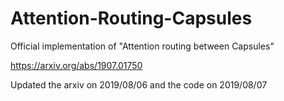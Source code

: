 # Attention-Routing-Capsules

Official implementation of "Attention routing between Capsules"

https://arxiv.org/abs/1907.01750

Updated the arxiv on 2019/08/06 and the code on 2019/08/07
